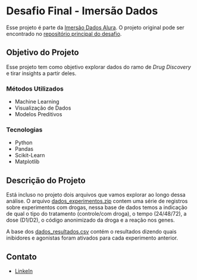 # Desafio Final - Imersão Dados
Esse projeto é parte da [Imersão Dados Alura](https://www.alura.com.br/imersao-dados). O projeto original pode ser encontrado no [repositório principal do desafio](https://github.com/alura-cursos/imersao-dados-desafio-final).

## Objetivo do Projeto
Esse projeto tem como objetivo explorar dados do ramo de _Drug Discovery_ e tirar insights a partir deles.

### Métodos Utilizados
* Machine Learning
* Visualização de Dados
* Modelos Preditivos

### Tecnologias
* Python
* Pandas
* Scikit-Learn
* Matplotlib

## Descrição do Projeto
Está incluso no projeto dois arquivos que vamos explorar ao longo dessa análise. O arquivo [dados_experimentos.zip](https://github.com/iplusl/imersao-dados-desafio-final/blob/main/Dados/dados_experimentos.zip?raw=true) contem uma série de registros sobre experimentos com drogas, nessa base de dados temos a indicação de qual o tipo do tratamento (controle/com droga), o tempo (24/48/72), a dose (D1/D2), o código anonimizado da droga e a reação nos genes.

A base dos [dados_resultados.csv](https://raw.githubusercontent.com/iplusl/imersao-dados-desafio-final/main/Dados/dados_resultados.csv) contém o resultados dizendo quais inibidores e agonistas foram ativados para cada experimento anterior.

## Contato
* [LinkeIn](https://www.linkedin.com/in/icaro-carneiro)
